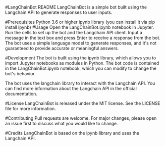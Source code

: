 #LangChainBot README
LangChainBot is a simple bot built using the Langchain API to generate responses to user inputs.

#Prerequisites
Python 3.6 or higher
ipynb library (you can install it via pip install ipynb)
#Usage
Open the LangChainBot.ipynb notebook in Jupyter.
Run the cells to set up the bot and the Langchain API client.
Input a message in the text box and press Enter to receive a response from the bot.
The bot uses a simple language model to generate responses, and it's not guaranteed to provide accurate or meaningful answers.

#Development
The bot is built using the ipynb library, which allows you to import Jupyter notebooks as modules in Python. The bot code is contained in the LangChainBot.ipynb notebook, which you can modify to change the bot's behavior.

The bot uses the langchain library to interact with the Langchain API. You can find more information about the Langchain API in the official documentation.

#License
LangChainBot is released under the MIT license. See the LICENSE file for more information.

#Contributing
Pull requests are welcome. For major changes, please open an issue first to discuss what you would like to change.

#Credits
LangChainBot is based on the ipynb library and uses the Langchain API.
